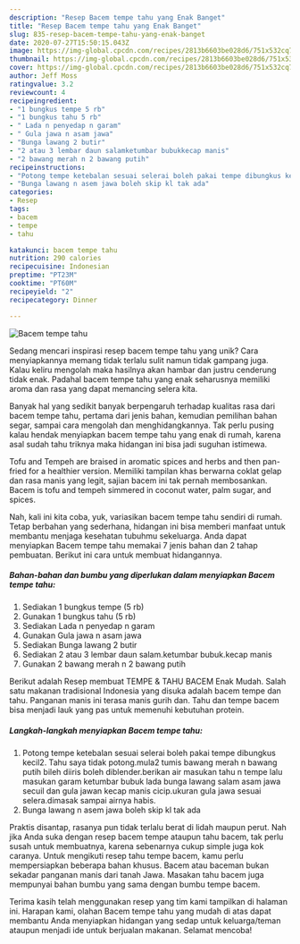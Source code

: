 ```yaml
---
description: "Resep Bacem tempe tahu yang Enak Banget"
title: "Resep Bacem tempe tahu yang Enak Banget"
slug: 835-resep-bacem-tempe-tahu-yang-enak-banget
date: 2020-07-27T15:50:15.043Z
image: https://img-global.cpcdn.com/recipes/2813b6603be028d6/751x532cq70/bacem-tempe-tahu-foto-resep-utama.jpg
thumbnail: https://img-global.cpcdn.com/recipes/2813b6603be028d6/751x532cq70/bacem-tempe-tahu-foto-resep-utama.jpg
cover: https://img-global.cpcdn.com/recipes/2813b6603be028d6/751x532cq70/bacem-tempe-tahu-foto-resep-utama.jpg
author: Jeff Moss
ratingvalue: 3.2
reviewcount: 4
recipeingredient:
- "1 bungkus tempe 5 rb"
- "1 bungkus tahu 5 rb"
- " Lada n penyedap n garam"
- " Gula jawa n asam jawa"
- "Bunga lawang 2 butir"
- "2 atau 3 lembar daun salamketumbar bubukkecap manis"
- "2 bawang merah n 2 bawang putih"
recipeinstructions:
- "Potong tempe ketebalan sesuai selerai boleh pakai tempe dibungkus kecil2. Tahu saya tidak potong.mula2 tumis bawang merah n bawang putih bileh diiris boleh diblender.berikan air masukan tahu n tempe lalu masukan garam ketumbar bubuk lada bunga lawang salam asam jawa secuil dan gula jawan kecap manis cicip.ukuran gula jawa sesuai selera.dimasak sampai airnya habis."
- "Bunga lawang n asem jawa boleh skip kl tak ada"
categories:
- Resep
tags:
- bacem
- tempe
- tahu

katakunci: bacem tempe tahu 
nutrition: 290 calories
recipecuisine: Indonesian
preptime: "PT23M"
cooktime: "PT60M"
recipeyield: "2"
recipecategory: Dinner

---
```



![Bacem tempe tahu](https://img-global.cpcdn.com/recipes/2813b6603be028d6/751x532cq70/bacem-tempe-tahu-foto-resep-utama.jpg)

Sedang mencari inspirasi resep bacem tempe tahu yang unik? Cara menyiapkannya memang tidak terlalu sulit namun tidak gampang juga. Kalau keliru mengolah maka hasilnya akan hambar dan justru cenderung tidak enak. Padahal bacem tempe tahu yang enak seharusnya memiliki aroma dan rasa yang dapat memancing selera kita.

Banyak hal yang sedikit banyak berpengaruh terhadap kualitas rasa dari bacem tempe tahu, pertama dari jenis bahan, kemudian pemilihan bahan segar, sampai cara mengolah dan menghidangkannya. Tak perlu pusing kalau hendak menyiapkan bacem tempe tahu yang enak di rumah, karena asal sudah tahu triknya maka hidangan ini bisa jadi suguhan istimewa.

Tofu and Tempeh are braised in aromatic spices and herbs and then pan-fried for a healthier version. Memiliki tampilan khas berwarna coklat gelap dan rasa manis yang legit, sajian bacem ini tak pernah membosankan. Bacem is tofu and tempeh simmered in coconut water, palm sugar, and spices.


Nah, kali ini kita coba, yuk, variasikan bacem tempe tahu sendiri di rumah. Tetap berbahan yang sederhana, hidangan ini bisa memberi manfaat untuk membantu menjaga kesehatan tubuhmu sekeluarga. Anda dapat menyiapkan Bacem tempe tahu memakai 7 jenis bahan dan 2 tahap pembuatan. Berikut ini cara untuk membuat hidangannya.

<!--inarticleads1-->

##### Bahan-bahan dan bumbu yang diperlukan dalam menyiapkan Bacem tempe tahu:

1. Sediakan 1 bungkus tempe (5 rb)
1. Gunakan 1 bungkus tahu (5 rb)
1. Sediakan  Lada n penyedap n garam
1. Gunakan  Gula jawa n asam jawa
1. Sediakan Bunga lawang 2 butir
1. Sediakan 2 atau 3 lembar daun salam.ketumbar bubuk.kecap manis
1. Gunakan 2 bawang merah n 2 bawang putih


Berikut adalah Resep membuat TEMPE &amp; TAHU BACEM Enak Mudah. Salah satu makanan tradisional Indonesia yang disuka adalah bacem tempe dan tahu. Panganan manis ini terasa manis gurih dan. Tahu dan tempe bacem bisa menjadi lauk yang pas untuk memenuhi kebutuhan protein. 

<!--inarticleads2-->

##### Langkah-langkah menyiapkan Bacem tempe tahu:

1. Potong tempe ketebalan sesuai selerai boleh pakai tempe dibungkus kecil2. Tahu saya tidak potong.mula2 tumis bawang merah n bawang putih bileh diiris boleh diblender.berikan air masukan tahu n tempe lalu masukan garam ketumbar bubuk lada bunga lawang salam asam jawa secuil dan gula jawan kecap manis cicip.ukuran gula jawa sesuai selera.dimasak sampai airnya habis.
1. Bunga lawang n asem jawa boleh skip kl tak ada


Praktis disantap, rasanya pun tidak terlalu berat di lidah maupun perut. Nah jika Anda suka dengan resep bacem tempe ataupun tahu bacem, tak perlu susah untuk membuatnya, karena sebenarnya cukup simple juga kok caranya. Untuk mengikuti resep tahu tempe bacem, kamu perlu mempersiapkan beberapa bahan khusus. Bacem atau baceman bukan sekadar panganan manis dari tanah Jawa. Masakan tahu bacem juga mempunyai bahan bumbu yang sama dengan bumbu tempe bacem. 

Terima kasih telah menggunakan resep yang tim kami tampilkan di halaman ini. Harapan kami, olahan Bacem tempe tahu yang mudah di atas dapat membantu Anda menyiapkan hidangan yang sedap untuk keluarga/teman ataupun menjadi ide untuk berjualan makanan. Selamat mencoba!
